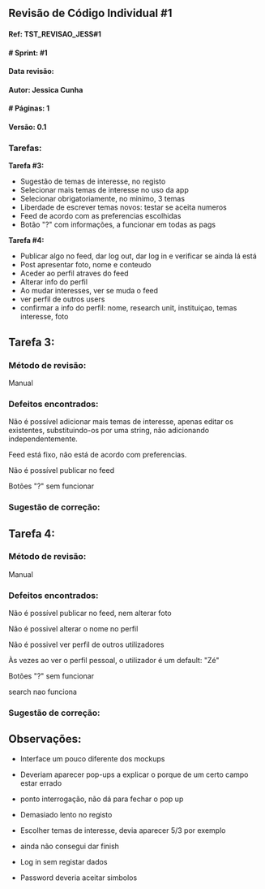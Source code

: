 ## Revisão de Código Individual #1
#### Ref: TST_REVISAO_JESS#1

#### # Sprint: #1

#### Data revisão:

#### Autor: Jessica Cunha

#### # Páginas: 1

#### Versão: 0.1

### Tarefas:
**Tarefa #3:**

- Sugestão de temas de interesse, no registo
- Selecionar mais temas de interesse no uso da app
- Selecionar obrigatoriamente, no minimo, 3 temas
- Liberdade de escrever temas novos: testar se aceita numeros
- Feed de acordo com as preferencias escolhidas
- Botão "?" com informações, a funcionar em todas as pags

**Tarefa #4:**

- Publicar algo no feed, dar log out, dar log in e verificar se ainda lá está
- Post apresentar foto, nome e conteudo
- Aceder ao perfil atraves do feed
- Alterar info do perfil
- Ao mudar interesses, ver se muda o feed
- ver perfil de outros users
- confirmar a info do perfil: nome, research unit, instituiçao, temas interesse, foto

## Tarefa 3:

### Método de revisão:

Manual

### Defeitos encontrados:

Não é possível adicionar mais temas de interesse, apenas editar os existentes, substituindo-os por uma string, não adicionando independentemente.

Feed está fixo, não está de acordo com preferencias.

Não é possível publicar no feed

Botões "?" sem funcionar

### Sugestão de correção:


## Tarefa 4:

### Método de revisão:

Manual

### Defeitos encontrados:

Não é possível publicar no feed, nem alterar foto

Não é possivel alterar o nome no perfil

Não é possivel ver perfil de outros utilizadores

Às vezes ao ver o perfil pessoal, o utilizador é um default: "Zé"

Botões "?" sem funcionar

search nao funciona

### Sugestão de correção:


## Observações:

- Interface um pouco diferente dos mockups

- Deveriam aparecer pop-ups a explicar o porque de um certo campo estar errado

- ponto interrogação, não dá para fechar o pop up

- Demasiado lento no registo

- Escolher temas de interesse, devia aparecer 5/3 por exemplo

- ainda não consegui dar finish

- Log in sem registar dados

- Password deveria aceitar simbolos
